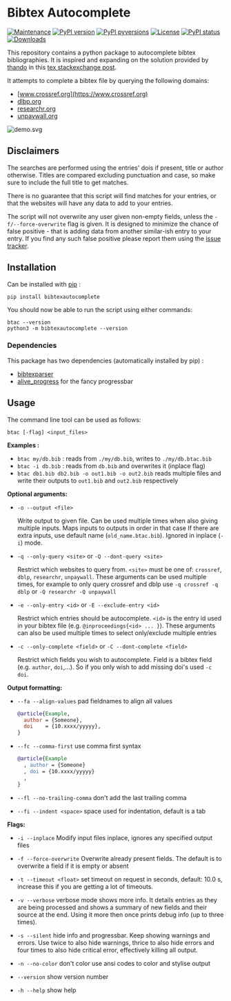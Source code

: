 # Bibtex Autocomplete

[![Maintenance](https://img.shields.io/badge/Maintained%3F-yes-brightgreen.svg)](https://github.com/dlesbre/bibtex-autocomplete/graphs/commit-activity)
[![PyPI version](https://img.shields.io/pypi/v/bibtexautocomplete.svg)](https://pypi.python.org/pypi/bibtexautocomplete/)
[![PyPI pyversions](https://img.shields.io/pypi/pyversions/bibtexautocomplete.svg)](https://pypi.python.org/pypi/bibtexautocomplete/)
[![License](https://img.shields.io/pypi/l/bibtexautocomplete.svg)](https://github.com/dlesbre/bibtex-autocomplete/blob/master/LICENSE)
[![PyPI status](https://img.shields.io/pypi/status/bibtexautocomplete.svg)](https://pypi.python.org/pypi/bibtexautocomplete/)
[![Downloads](https://pepy.tech/badge/bibtexautocomplete)](https://pepy.tech/project/bibtexautocomplete)


This repository contains a python package to autocomplete bibtex bibliographies.
It is inspired and expanding on the solution provided by [thando](https://tex.stackexchange.com/users/182467/thando) in this [tex stackexchange post](https://tex.stackexchange.com/questions/6810/automatically-adding-doi-fields-to-a-hand-made-bibliography).

It attempts to complete a bibtex file by querying the following domains:
- [www.crossref.org](https://www.crossref.org)
- [dlbp.org](https://dlbp.org)
- [researchr.org](https://researchr.org/)
- [unpaywall.org](https://unpaywall.org/)

![demo.svg](https://raw.githubusercontent.com/dlesbre/bibtex-autocomplete/master/imgs/demo.svg)

## Disclaimers

The searches are performed using the entries' dois if present, title or author otherwise. Titles are compared excluding punctuation and case, so make sure to include the full title to get matches.

There is no guarantee that this script will find matches for your entries, or that the websites will have any data to add to your entries.

The script will not overwrite any user given non-empty fields, unless the `-f/--force-overwrite` flag is given. It is designed to minimize the chance of false positive - that is adding data from another similar-ish entry to your entry. If you find any such false positive please report them using the [issue tracker](https://github.com/dlesbre/bibtex-autocomplete/issues).


## Installation

Can be installed with [pip](https://pypi.org/project/pip/) :

```
pip install bibtexautocomplete
```

You should now be able to run the script using either commands:

```
btac --version
python3 -m bibtexautocomplete --version
```

### Dependencies

This package has two dependencies (automatically installed by pip) :

- [bibtexparser](https://bibtexparser.readthedocs.io/)
- [alive_progress](https://github.com/rsalmei/alive-progress) for the fancy progressbar

## Usage

The command line tool can be used as follows:
```
btac [-flag] <input_files>
```

**Examples :**

- `btac my/db.bib` : reads from `./my/db.bib`, writes to  `./my/db.btac.bib`
- `btac -i db.bib` : reads from `db.bib` and overwrites it (inplace flag)
- `btac db1.bib db2.bib -o out1.bib -o out2.bib` reads multiple files and write their outputs to `out1.bib` and `out2.bib` respectively


**Optional arguments:**

- `-o --output <file>`

  Write output to given file. Can be used multiple times when also giving multiple inputs. Maps inputs to outputs in order in that case If there are extra inputs, use default name (`old_name.btac.bib`). Ignored in inplace (`-i`) mode.

- `-q --only-query <site>` or `-Q --dont-query <site>`

  Restrict which websites to query from. `<site>` must be one of: `crossref`, `dblp`, `researchr`, `unpaywall`. These arguments can be used multiple times, for example to only query crossref and dblp use `-q crossref -q dblp` or `-Q researchr -Q unpaywall`

- `-e --only-entry <id>` or `-E --exclude-entry <id>`

  Restrict which entries should be autocomplete. `<id>` is the entry id used in your bibtex file (e.g. `@inproceedings{<id> ... }`). These arguments can also be used multiple times to select only/exclude multiple entries

- `-c --only-complete <field>` or `-C --dont-complete <field>`

  Restrict which fields you wish to autocomplete. Field is a bibtex field (e.g. `author`, `doi`,...). So if you only wish to add missing doi's used `-c doi`.

**Output formatting:**

- `--fa --align-values` pad fieldnames to align all values

  ```bibtex
  @article{Example,
    author = {Someone},
    doi    = {10.xxxx/yyyyy},
  }
  ```

- `--fc --comma-first` use comma first syntax

  ```bibtex
  @article{Example
    , author = {Someone}
    , doi = {10.xxxx/yyyyy}
    ,
  }
  ```

- `--fl --no-trailing-comma` don't add the last trailing comma
- `--fi --indent <space>` space used for indentation, default is a tab

**Flags:**
- `-i --inplace` Modify input files inplace, ignores any specified output files
- `-f --force-overwrite`  Overwrite already present fields. The default is to overwrite a field if it is empty or absent
- `-t --timeout <float>` set timeout on request in seconds, default: 10.0 s, increase this if you are getting a lot of timeouts.

- `-v --verbose` verbose mode shows more info. It details entries as they are being processed and shows a summary of new fields and their source at the end. Using it more then once prints debug info (up to three times).
- `-s --silent` hide info and progressbar. Keep showing warnings and errors. Use twice to also hide warnings, thrice to also hide errors and four times to also hide critical error, effectively killing all output.
- `-n --no-color` don't color use ansi codes to color and stylise output

- `--version` show version number
- `-h --help` show help
